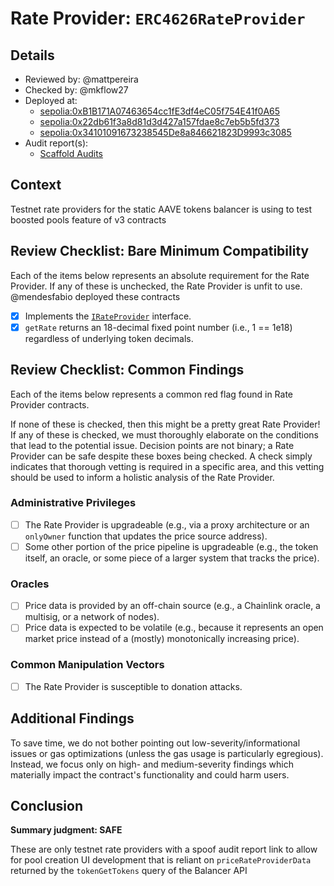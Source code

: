 # Rate Provider: `ERC4626RateProvider`

## Details
- Reviewed by: @mattpereira
- Checked by: @mkflow27
- Deployed at:
    - [sepolia:0xB1B171A07463654cc1fE3df4eC05f754E41f0A65](https://sepolia.etherscan.io/address/0xB1B171A07463654cc1fE3df4eC05f754E41f0A65)
    - [sepolia:0x22db61f3a8d81d3d427a157fdae8c7eb5b5fd373](https://sepolia.etherscan.io/address/0x22db61f3a8d81d3d427a157fdae8c7eb5b5fd373)
    - [sepolia:0x34101091673238545De8a846621823D9993c3085](https://sepolia.etherscan.io/address/0x34101091673238545De8a846621823D9993c3085)
- Audit report(s):
    - [Scaffold Audits](https://github.com/balancer/scaffold-balancer-v3)

## Context
Testnet rate providers for the static AAVE tokens balancer is using to test boosted pools feature of v3 contracts

## Review Checklist: Bare Minimum Compatibility
Each of the items below represents an absolute requirement for the Rate Provider. If any of these is unchecked, the Rate Provider is unfit to use. @mendesfabio deployed these contracts

- [x] Implements the [`IRateProvider`](https://github.com/balancer/balancer-v2-monorepo/blob/bc3b3fee6e13e01d2efe610ed8118fdb74dfc1f2/pkg/interfaces/contracts/pool-utils/IRateProvider.sol) interface.
- [x] `getRate` returns an 18-decimal fixed point number (i.e., 1 == 1e18) regardless of underlying token decimals.

## Review Checklist: Common Findings
Each of the items below represents a common red flag found in Rate Provider contracts.

If none of these is checked, then this might be a pretty great Rate Provider! If any of these is checked, we must thoroughly elaborate on the conditions that lead to the potential issue. Decision points are not binary; a Rate Provider can be safe despite these boxes being checked. A check simply indicates that thorough vetting is required in a specific area, and this vetting should be used to inform a holistic analysis of the Rate Provider.

### Administrative Privileges
- [ ] The Rate Provider is upgradeable (e.g., via a proxy architecture or an `onlyOwner` function that updates the price source address).
- [ ] Some other portion of the price pipeline is upgradeable (e.g., the token itself, an oracle, or some piece of a larger system that tracks the price).

### Oracles
- [ ] Price data is provided by an off-chain source (e.g., a Chainlink oracle, a multisig, or a network of nodes).
- [ ] Price data is expected to be volatile (e.g., because it represents an open market price instead of a (mostly) monotonically increasing price).

### Common Manipulation Vectors
- [ ] The Rate Provider is susceptible to donation attacks.

## Additional Findings
To save time, we do not bother pointing out low-severity/informational issues or gas optimizations (unless the gas usage is particularly egregious). Instead, we focus only on high- and medium-severity findings which materially impact the contract's functionality and could harm users.


## Conclusion
**Summary judgment: SAFE**

These are only testnet rate providers with a spoof audit report link to allow for pool creation UI development that is reliant on `priceRateProviderData` returned by the `tokenGetTokens` query of the Balancer API